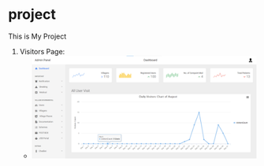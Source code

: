 # project
This is My Project
 

1. Visitors Page:
   - <img alt="visitorspage" src="https://github.com/HYPERERVelocity/project/blob/main/Admin/Admin1.png" />
